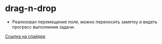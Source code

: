 # drag-n-drop
* Реализовал перемещение поля, можно переносить заметку и видеть прогресс выполнения задачи.


[Ссылка на слайдер]()